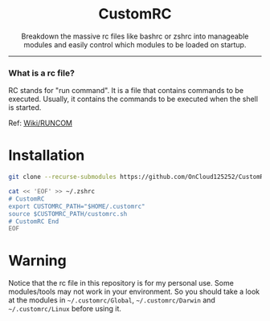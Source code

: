 <div align="center">
<h1>CustomRC</h1>
Breakdown the massive rc files like bashrc or zshrc into manageable modules and easily control which modules to be loaded on startup.
<br>
</div>

---

### What is a rc file?

RC stands for "run command". It is a file that contains commands to be executed. Usually, it contains the commands to be executed when the shell is started.

Ref: [Wiki/RUNCOM](https://en.wikipedia.org/wiki/RUNCOM)

# Installation

```bash
git clone --recurse-submodules https://github.com/OnCloud125252/CustomRC.git ~/.customrc
```

```bash
cat << 'EOF' >> ~/.zshrc
# CustomRC
export CUSTOMRC_PATH="$HOME/.customrc"
source $CUSTOMRC_PATH/customrc.sh
# CustomRC End
EOF
```

# Warning

Notice that the rc file in this repository is for my personal use. Some modules/tools may not work in your environment. So you should take a look at the modules in `~/.customrc/Global`, `~/.customrc/Darwin` and `~/.customrc/Linux` before using it.